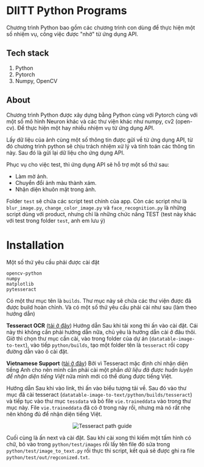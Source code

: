 # DIITT Python Programs
Chương trình Python bao gồm các chương trình con dùng để thực hiện một số nhiệm vụ, công việc được "nhờ" từ ứng dụng API.

## Tech stack
1. Python
2. Pytorch
3. Numpy, OpenCV

## About
Chương trình Python được xây dựng bằng Python cùng với Pytorch cùng với một số mô hình Neuron khác và các thư viện khác như numpy, cv2 (open-cv). Để thực hiện một hay nhiều nhiệm vụ từ ứng dụng API.

Lấy dữ liệu của ảnh cùng một số thông tin được gửi về từ ứng dụng API, từ đó chương trình python sẽ chịu trách nhiệm xử lý và tính toán các thông tin này. Sau đó là gửi lại dữ liệu cho ứng dụng API.

Phục vụ cho việc test, thì ứng dụng API sẽ hỗ trợ một số thứ sau:
- Làm mờ ảnh.
- Chuyển đổi ảnh màu thành xám.
- Nhận diện khuôn mặt trong ảnh.

Folder `test` sẽ chứa các script test chính của app. Còn các script như là `blur_image.py`, `change_color_image.py` và `face_recognition.py` là những script dùng với product, nhưng chỉ là những chức năng TEST (test này khác với test trong folder `test`, anh em lưu ý)

# Installation
Một số thứ yêu cầu phải được cài đặt

```
opencv-python
numpy
matplotlib
pytesseract
```

Có một thư mục tên là `builds`. Thư mục này sẽ chứa các thư viện được đã được build hoàn chỉnh. Và có một số thứ yêu cầu phải cài như sau (làm theo hướng dẫn)

__Tesseract OCR__ ([tải ở đây](https://digi.bib.uni-mannheim.de/tesseract/tesseract-ocr-w64-setup-5.3.3.20231005.exe))
Hướng dẫn
Sau khi tải xong thì ấn vào cài đặt. Cái này thì không cần phải hướng dẫn nữa, chủ yêu là hướng dẫn cài ở đâu thôi. Giờ thì chọn thư mục cần cài, vào trong folder của dự án (`datatable-image-to-text`), vào tiếp `python/builds`, tạo một folder tên là `tesseract` rồi copy đường dẫn vào ô cài đặt.

__Vietnamese Support__ ([tải ở đây](https://github.com/tesseract-ocr/tessdata/blob/main/vie.traineddata))
Bởi vì Tesseract mặc định chỉ nhận diện tiếng Anh cho nên mình cần phải cài một phần *dữ liệu đã được huấn luyện để nhận diện tiếng Việt* nữa mình mới có thể dùng được tiếng Việt.

Hướng dẫn
Sau khi vào link, thì ấn vào biểu tượng tải về. Sau đó vào thư mục đã cài tesseract (`datatable-image-to-text/python/builds/tesseract`) và tiếp tục vào thư mục `tessdata` và bỏ file `vie.traineddata` vào trong thư mục này. File `vie.traineddata` đã có ở trong này rồi, nhưng mà nó rất nhẹ nên không đủ để nhận diện tiếng Việt.

<div align="center">
  <img src="https://github.com/NguyenAnhTuan1912/datatable-image-to-text/assets/86825061/5154656e-9261-4db1-b3f2-0071554b73cb" alt="Tesseract path guide"/>
</div>

Cuối cùng là ấn next và cài đặt. Sau khi cài xong thì kiếm một tấm hình có chữ, bỏ vào trong `python/test/images` rồi lấy tên file đó sửa trong `python/test/image_to_text.py` rồi thực thi script, kết quả sẽ được ghi ra file `python/test/out/regconized.txt`.
